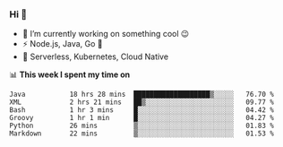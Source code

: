 ### Hi 👋

<!--
**nodejh/nodejh** is a ✨ _special_ ✨ repository because its `README.md` (this file) appears on your GitHub profile.

Here are some ideas to get you started:

- 🔭 I’m currently working on ...
- 🌱 I’m currently learning ...
- 👯 I’m looking to collaborate on ...
- 🤔 I’m looking for help with ...
- 💬 Ask me about ...
- 📫 How to reach me: ...
- 😄 Pronouns: ...
- ⚡ Fun fact: ...
-->

- 🔭 I’m currently working on something cool :wink:
- ⚡ Node.js, Java, Go :thought_balloon:
- 🤖 Serverless, Kubernetes, Cloud Native

📊 **This week I spent my time on**

<!--START_SECTION:waka-->

```text
Java           18 hrs 28 mins  ███████████████████▒░░░░░   76.70 %
XML            2 hrs 21 mins   ██▒░░░░░░░░░░░░░░░░░░░░░░   09.77 %
Bash           1 hr 3 mins     █░░░░░░░░░░░░░░░░░░░░░░░░   04.42 %
Groovy         1 hr 1 min      █░░░░░░░░░░░░░░░░░░░░░░░░   04.27 %
Python         26 mins         ▒░░░░░░░░░░░░░░░░░░░░░░░░   01.83 %
Markdown       22 mins         ▒░░░░░░░░░░░░░░░░░░░░░░░░   01.53 %
```

<!--END_SECTION:waka-->


<!--
:traffic_light: **Visitors**

![visitors](https://visitor-badge.glitch.me/badge?page_id=nodejh.nodejh)
-->
